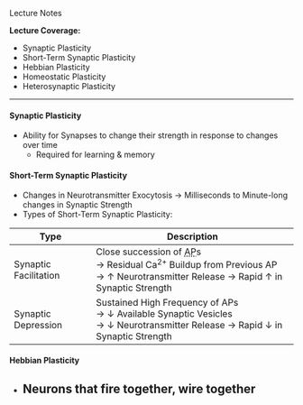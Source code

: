 Lecture Notes

**Lecture Coverage:**
- Synaptic Plasticity
- Short-Term Synaptic Plasticity
- Hebbian Plasticity
- Homeostatic Plasticity
- Heterosynaptic Plasticity

---
#### **Synaptic Plasticity**
- Ability for Synapses to change their strength in response to changes over time
	- Required for learning & memory


#### **Short-Term Synaptic Plasticity**
- Changes in Neurotransmitter Exocytosis → Milliseconds to Minute-long changes in Synaptic Strength
- Types of Short-Term Synaptic Plasticity:

| Type                  | Description                                                                                                                                                                         |
| --------------------- | ----------------------------------------------------------------------------------------------------------------------------------------------------------------------------------- |
| Synaptic Facilitation | Close succession of <abbr Title="Action Potential">AP</abbr>s<br>→ Residual Ca<sup>2+</sup> Buildup from Previous AP<br>→ ↑ Neurotransmitter Release → Rapid ↑ in Synaptic Strength |
| Synaptic Depression   | Sustained High Frequency of APs<br>→ ↓ Available Synaptic Vesicles<br>→ ↓ Neurotransmitter Release → Rapid ↓ in Synaptic Strength                                                   |

#### **Hebbian Plasticity**
- Neurons that fire together, wire together
	- 
